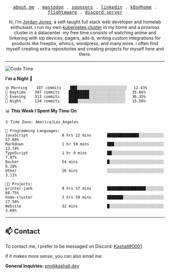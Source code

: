 <p align="center">
  <samp>
    <a href="https://jordanjones.org/">about me</a> .
    <a href="https://mastodon.social/@kashall">mastodon</a> .
    <a href="https://github.com/sponsors/kashalls">sponsors</a> .
    <a href="https://linkedin.com/in/jordpjones">linkedin</a> .
    <a href="https://github.com/kashalls/home-cluster">k8s@home</a> .
    <a href="https://flightaware.com/adsb/stats/user/kashalls">flightaware</a> .
    <a href="https://discord.gg/ctgrp8k">discord server</a>
  </samp>
</p>

<p align="center">hi, i'm <a href="https://jordanjones.org/">Jordan Jones</a>, a self-taught full stack web developer and homelab enthusiast. i run my own <a href="https://github.com/kashalls/home-cluster">kubernetes cluster</a> in my home and a proxmox cluster in a datacenter. my free time consists of watching anime and tinkering with sip devices, pagers, ads-b, writing custom integrations for products like freepbx, whmcs, wordpress, and many more. i often find myself creating extra repositories and creating projects for myself here and there. </p>

---

<!--START_SECTION:waka-->
![Code Time](http://img.shields.io/badge/Code%20Time-1%2C240%20hrs%208%20mins-blue)

**I'm a Night 🦉** 

```text
🌞 Morning    107 commits    ███░░░░░░░░░░░░░░░░░░░░░░   12.43% 
🌆 Daytime    307 commits    █████████░░░░░░░░░░░░░░░░   35.66% 
🌃 Evening    313 commits    █████████░░░░░░░░░░░░░░░░   36.35% 
🌙 Night      134 commits    ████░░░░░░░░░░░░░░░░░░░░░   15.56%

```


📊 **This Week I Spent My Time On** 

```text
⌚︎ Time Zone: America/Los_Angeles

💬 Programming Languages: 
JavaScript               8 hrs 22 mins       ██████████████░░░░░░░░░░░   57.88% 
Markdown                 1 hr 59 mins        ███░░░░░░░░░░░░░░░░░░░░░░   13.74% 
TypeScript               1 hr 9 mins         ██░░░░░░░░░░░░░░░░░░░░░░░   7.97% 
Docker                   54 mins             █░░░░░░░░░░░░░░░░░░░░░░░░   6.28% 
Other                    26 mins             ░░░░░░░░░░░░░░░░░░░░░░░░░   3.11%

🐱‍💻 Projects: 
printer-jank             9 hrs 57 mins       █████████████████░░░░░░░░   68.75% 
home-cluster             3 hrs 59 mins       ███████░░░░░░░░░░░░░░░░░░   27.56% 
Website                  32 mins             █░░░░░░░░░░░░░░░░░░░░░░░░   3.69%

```


<!--END_SECTION:waka-->

---

## 📫 Contact

To contact me, I prefer to be messaged on Discord:  [Kashall#0001](https://discord.com/users/201077739589992448)

If it makes more sense, you can also email me:

**General Inquiries:** pm@kashall.dev  
